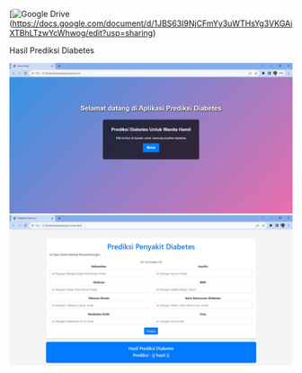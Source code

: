 [![Google Drive](https://img.shields.io/badge/Modul-02AFDC?style=for-the-badge&logo=googledrive&logoColor=white)(https://docs.google.com/document/d/1JBS63I9NjCFmYy3uWTHsYg3VKGAiXTBhLTzwYcWhwog/edit?usp=sharing)

Hasil Prediksi Diabetes

![alt text](https://github.com/DanU-R/Prediksi-Diabetes/blob/master/hasil/WhatsApp%20Image%202023-11-06%20at%2008.35.06.jpeg?raw=true)
![alt text](https://github.com/DanU-R/Prediksi-Diabetes/blob/master/hasil/WhatsApp%20Image%202023-11-06%20at%2008.34.55.jpeg?raw=true)

